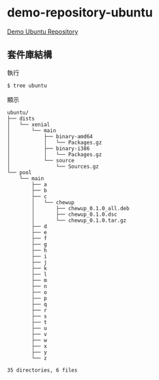 # demo-repository-ubuntu

[Demo Ubuntu Repository](https://samwhelp.github.io/demo-repository-ubuntu/)


## 套件庫結構

執行

``` sh
$ tree ubuntu
```

顯示

```
ubuntu/
├── dists
│   └── xenial
│       └── main
│           ├── binary-amd64
│           │   └── Packages.gz
│           ├── binary-i386
│           │   └── Packages.gz
│           └── source
│               └── Sources.gz
└── pool
    └── main
        ├── a
        ├── b
        ├── c
        │   └── chewup
        │       ├── chewup_0.1.0_all.deb
        │       ├── chewup_0.1.0.dsc
        │       └── chewup_0.1.0.tar.gz
        ├── d
        ├── e
        ├── f
        ├── g
        ├── h
        ├── i
        ├── j
        ├── k
        ├── l
        ├── m
        ├── n
        ├── o
        ├── p
        ├── q
        ├── r
        ├── s
        ├── t
        ├── u
        ├── v
        ├── w
        ├── x
        ├── y
        └── z

35 directories, 6 files
```
